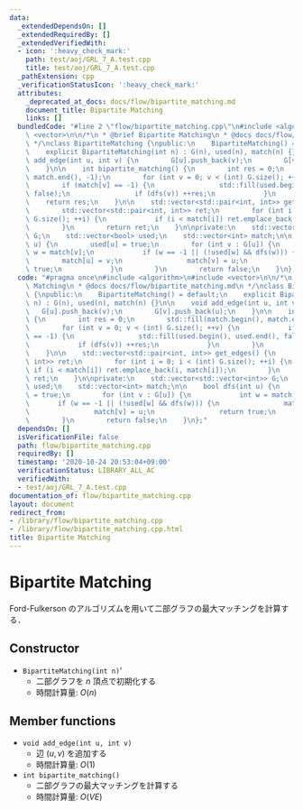 ```yaml
---
data:
  _extendedDependsOn: []
  _extendedRequiredBy: []
  _extendedVerifiedWith:
  - icon: ':heavy_check_mark:'
    path: test/aoj/GRL_7_A.test.cpp
    title: test/aoj/GRL_7_A.test.cpp
  _pathExtension: cpp
  _verificationStatusIcon: ':heavy_check_mark:'
  attributes:
    _deprecated_at_docs: docs/flow/bipartite_matching.md
    document_title: Bipartite Matching
    links: []
  bundledCode: "#line 2 \"flow/bipartite_matching.cpp\"\n#include <algorithm>\n#include\
    \ <vector>\n\n/*\n * @brief Bipartite Matching\n * @docs docs/flow/bipartite_matching.md\n\
    \ */\nclass BipartiteMatching {\npublic:\n    BipartiteMatching() = default;\n\
    \    explicit BipartiteMatching(int n) : G(n), used(n), match(n) {}\n\n    void\
    \ add_edge(int u, int v) {\n        G[u].push_back(v);\n        G[v].push_back(u);\n\
    \    }\n\n    int bipartite_matching() {\n        int res = 0;\n        std::fill(match.begin(),\
    \ match.end(), -1);\n        for (int v = 0; v < (int) G.size(); ++v) {\n    \
    \        if (match[v] == -1) {\n                std::fill(used.begin(), used.end(),\
    \ false);\n                if (dfs(v)) ++res;\n            }\n        }\n    \
    \    return res;\n    }\n\n    std::vector<std::pair<int, int>> get_edges() {\n\
    \        std::vector<std::pair<int, int>> ret;\n        for (int i = 0; i < (int)\
    \ G.size(); ++i) {\n            if (i < match[i]) ret.emplace_back(i, match[i]);\n\
    \        }\n        return ret;\n    }\n\nprivate:\n    std::vector<std::vector<int>>\
    \ G;\n    std::vector<bool> used;\n    std::vector<int> match;\n\n    bool dfs(int\
    \ u) {\n        used[u] = true;\n        for (int v : G[u]) {\n            int\
    \ w = match[v];\n            if (w == -1 || (!used[w] && dfs(w))) {\n        \
    \        match[u] = v;\n                match[v] = u;\n                return\
    \ true;\n            }\n        }\n        return false;\n    }\n};\n"
  code: "#pragma once\n#include <algorithm>\n#include <vector>\n\n/*\n * @brief Bipartite\
    \ Matching\n * @docs docs/flow/bipartite_matching.md\n */\nclass BipartiteMatching\
    \ {\npublic:\n    BipartiteMatching() = default;\n    explicit BipartiteMatching(int\
    \ n) : G(n), used(n), match(n) {}\n\n    void add_edge(int u, int v) {\n     \
    \   G[u].push_back(v);\n        G[v].push_back(u);\n    }\n\n    int bipartite_matching()\
    \ {\n        int res = 0;\n        std::fill(match.begin(), match.end(), -1);\n\
    \        for (int v = 0; v < (int) G.size(); ++v) {\n            if (match[v]\
    \ == -1) {\n                std::fill(used.begin(), used.end(), false);\n    \
    \            if (dfs(v)) ++res;\n            }\n        }\n        return res;\n\
    \    }\n\n    std::vector<std::pair<int, int>> get_edges() {\n        std::vector<std::pair<int,\
    \ int>> ret;\n        for (int i = 0; i < (int) G.size(); ++i) {\n           \
    \ if (i < match[i]) ret.emplace_back(i, match[i]);\n        }\n        return\
    \ ret;\n    }\n\nprivate:\n    std::vector<std::vector<int>> G;\n    std::vector<bool>\
    \ used;\n    std::vector<int> match;\n\n    bool dfs(int u) {\n        used[u]\
    \ = true;\n        for (int v : G[u]) {\n            int w = match[v];\n     \
    \       if (w == -1 || (!used[w] && dfs(w))) {\n                match[u] = v;\n\
    \                match[v] = u;\n                return true;\n            }\n\
    \        }\n        return false;\n    }\n};"
  dependsOn: []
  isVerificationFile: false
  path: flow/bipartite_matching.cpp
  requiredBy: []
  timestamp: '2020-10-24 20:53:04+09:00'
  verificationStatus: LIBRARY_ALL_AC
  verifiedWith:
  - test/aoj/GRL_7_A.test.cpp
documentation_of: flow/bipartite_matching.cpp
layout: document
redirect_from:
- /library/flow/bipartite_matching.cpp
- /library/flow/bipartite_matching.cpp.html
title: Bipartite Matching
---
```

# Bipartite Matching

Ford-Fulkerson のアルゴリズムを用いて二部グラフの最大マッチングを計算する．

## Constructor

- `BipartiteMatching(int n)`‘
    - 二部グラフを $n$ 頂点で初期化する
    - 時間計算量: $O(n)$

## Member functions

- `void add_edge(int u, int v)`
    - 辺 $(u, v)$ を追加する
    - 時間計算量: $O(1)$
- `int bipartite_matching()`
    - 二部グラフの最大マッチングを計算する
    - 時間計算量: $O(VE)$
